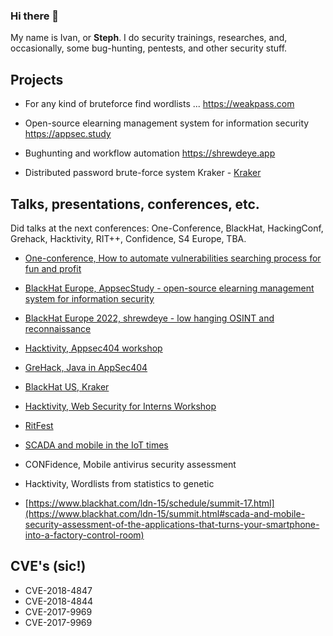### Hi there 👋

My name is Ivan, or **Steph**. I do security trainings, researches, and, occasionally, some bug-hunting, pentests, and other security stuff.


## Projects

- For any kind of bruteforce find wordlists ... https://weakpass.com

- Open-source elearning management system for information security https://appsec.study

- Bughunting and workflow automation https://shrewdeye.app

- Distributed password brute-force system Kraker - [Kraker](https://github.com/zzzteph/kraker)


## Talks, presentations, conferences, etc.

Did talks at the next conferences: One-Conference, BlackHat, HackingConf, Grehack, Hacktivity, RIT++, Confidence, S4 Europe, TBA.


- [One-conference, How to automate vulnerabilities searching process for fun and profit](https://one-conference.nl/sessie/11-40/how-to-automate-vulnerabilities-searching-process-for-fun-and-profit/)

- [BlackHat Europe, AppsecStudy - open-source elearning management system for information security](https://www.blackhat.com/eu-22/arsenal/schedule/index.html#appsecstudy---open-source-elearning-management-system-for-information-security-28991)

- [BlackHat Europe 2022, shrewdeye - low hanging OSINT and reconnaissance](https://www.blackhat.com/eu-22/arsenal/schedule/index.html#appsecstudy---open-source-elearning-management-system-for-information-security-28991)

- [Hacktivity, Appsec404 workshop](https://2021.hacktivity.com/index.php/speakers/ivan-iushkevich/)

- [GreHack, Java in AppSec404](https://grehack.fr/2021/workshops#javasec)

- [BlackHat US, Kraker](https://www.blackhat.com/us-21/arsenal/schedule/index.html#kraker-24076)

- [Hacktivity, Web Security for Interns Workshop](https://2022.hacktivity.com/index.php/workshop-sessions-announced-for-hacktivity2020/)

- [RitFest](https://ritfest.ru/2020/abstracts/6868)

- [SCADA and mobile in the IoT times](https://www.slideshare.net/proidea_conferences/confidence-2017-scada-and-mobile-in-the-iot-times-ivan-yushkievich-alexander-bolshev)

- CONFidence, Mobile antivirus security assessment

- Hacktivity, Wordlists from statistics to genetic

- [https://www.blackhat.com/ldn-15/schedule/summit-17.html](https://www.blackhat.com/ldn-15/summit.html#scada-and-mobile-security-assessment-of-the-applications-that-turns-your-smartphone-into-a-factory-control-room)


## CVE's (sic!)

- CVE-2018-4847
- CVE-2018-4844
- CVE-2017-9969
- CVE-2017-9969
